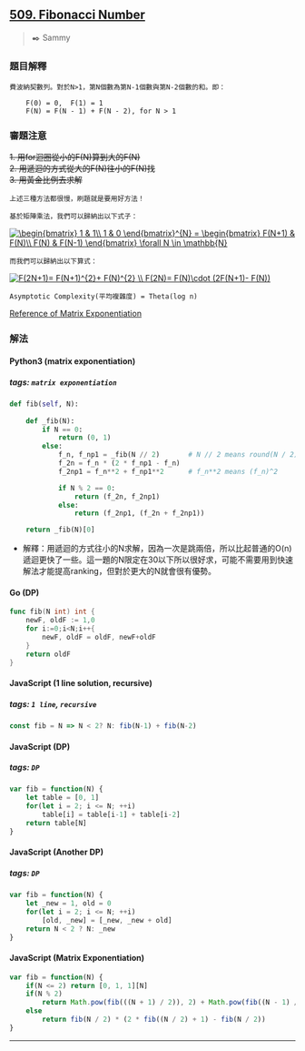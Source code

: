 ## [509. Fibonacci Number](https://leetcode.com/problems/fibonacci-number/)
> :black_nib: Sammy
### 題目解釋
    費波納契數列。對於N>1，第N個數為第N-1個數與第N-2個數的和。即：
    
        F(0) = 0,  F(1) = 1
        F(N) = F(N - 1) + F(N - 2), for N > 1
### 審題注意
~~1. 用for迴圈從小的F(N)算到大的F(N)~~  
~~2. 用遞迴的方式從大的F(N)往小的F(N)找~~  
~~3. 用黃金比例去求解~~  

    上述三種方法都很慢，刷題就是要用好方法！
    
    基於矩陣乘法，我們可以歸納出以下式子：
    
<a href="https://www.codecogs.com/eqnedit.php?latex=\begin{bmatrix}&space;1&space;&&space;1\\&space;1&space;&&space;0&space;\end{bmatrix}^{N}&space;=&space;\begin{bmatrix}&space;F(N&plus;1)&space;&&space;F(N)\\&space;F(N)&space;&&space;F(N-1)&space;\end{bmatrix}&space;\forall&space;N&space;\in&space;\mathbb{N}" target="_blank"><img src="https://latex.codecogs.com/gif.latex?\begin{bmatrix}&space;1&space;&&space;1\\&space;1&space;&&space;0&space;\end{bmatrix}^{N}&space;=&space;\begin{bmatrix}&space;F(N&plus;1)&space;&&space;F(N)\\&space;F(N)&space;&&space;F(N-1)&space;\end{bmatrix}&space;\forall&space;N&space;\in&space;\mathbb{N}" title="\begin{bmatrix} 1 & 1\\ 1 & 0 \end{bmatrix}^{N} = \begin{bmatrix} F(N+1) & F(N)\\ F(N) & F(N-1) \end{bmatrix} \forall N \in \mathbb{N}" /></a>

    而我們可以歸納出以下算式：
    
<a href="https://www.codecogs.com/eqnedit.php?latex=F(2N&plus;1)=&space;F(N&plus;1)^{2}&plus;&space;F(N)^{2}&space;\\&space;F(2N)=&space;F(N)\cdot&space;(2F(N&plus;1)-&space;F(N))" target="_blank"><img src="https://latex.codecogs.com/gif.latex?F(2N&plus;1)=&space;F(N&plus;1)^{2}&plus;&space;F(N)^{2}&space;\\&space;F(2N)=&space;F(N)\cdot&space;(2F(N&plus;1)-&space;F(N))" title="F(2N+1)= F(N+1)^{2}+ F(N)^{2} \\ F(2N)= F(N)\cdot (2F(N+1)- F(N))" /></a>

    Asymptotic Complexity(平均複雜度) = Theta(log n)
    
[Reference of Matrix Exponentiation](https://brilliant.org/wiki/fast-fibonacci-transform/)

### 解法
#### Python3 (matrix exponentiation)
##### tags: `matrix exponentiation`
```python
def fib(self, N):
        
    def _fib(N):
        if N == 0:
            return (0, 1)
        else:
            f_n, f_np1 = _fib(N // 2)       # N // 2 means round(N / 2)
            f_2n = f_n * (2 * f_np1 - f_n)
            f_2np1 = f_n**2 + f_np1**2      # f_n**2 means (f_n)^2

            if N % 2 == 0:
                return (f_2n, f_2np1)
            else:
                return (f_2np1, (f_2n + f_2np1))

    return _fib(N)[0]
```
- 解釋：用遞迴的方式往小的N求解，因為一次是跳兩倍，所以比起普通的O(n)遞迴更快了一些。這一題的N限定在30以下所以很好求，可能不需要用到快速解法才能提高ranking，但對於更大的N就會很有優勢。

#### Go (DP)
```go
func fib(N int) int {
    newF, oldF := 1,0
    for i:=0;i<N;i++{
        newF, oldF = oldF, newF+oldF
    }
    return oldF
}
```

#### JavaScript (1 line solution, recursive)
##### tags: `1 line`, `recursive`
```javascript
const fib = N => N < 2? N: fib(N-1) + fib(N-2)
```
#### JavaScript (DP)
##### tags: `DP`
```javascript
var fib = function(N) {
    let table = [0, 1]
    for(let i = 2; i <= N; ++i)
        table[i] = table[i-1] + table[i-2]
    return table[N]
}
```
#### JavaScript (Another DP)
##### tags: `DP`
```javascript
var fib = function(N) {
    let _new = 1, old = 0
    for(let i = 2; i <= N; ++i)
        [old, _new] = [_new, _new + old]
    return N < 2 ? N: _new
}
```
#### JavaScript (Matrix Exponentiation)
```javascript
var fib = function(N) {
    if(N <= 2) return [0, 1, 1][N]
    if(N % 2)
        return Math.pow(fib(((N + 1) / 2)), 2) + Math.pow(fib((N - 1) / 2), 2)
    else 
        return fib(N / 2) * (2 * fib((N / 2) + 1) - fib(N / 2))
}
```
---
